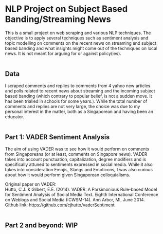 # NLP Project on Subject Based Banding/Streaming News
This is a small project on web scraping and various NLP techniques. The objective is to apply several techniques such as sentiment analysis and topic modelling on comments on the recent news on streaming and subject based banding and what insights might come out of the techniques on local news. It is not meant for arguing for or against policy(ies).
<br>
<br>
## Data
I scraped comments and replies to comments from 4 yahoo new articles and polls related to recent news about streaming and the incoming subject based banding (which contrary to popular belief, is not a sudden move. It has been trialled in schools for some years.). While the total number of comments and replies are not very large, the choice was due to my personal interest in the matter, both as a Singaporean and having been an educator.
<br>
<br>
## Part 1: VADER Sentiment Analysis
The aim of using VADER was to see how it would perform on comments from Singaporeans (or at least, comments on Singapore news). VADER takes into account punctuation, capitalization, degree modifiers and is specifically attuned to sentiments expressed in social media. While it also takes into consideration Emojis, Slangs and Emoticons, I was also curious about how it would perform given Singaporean colloquialisms.  

Original paper on VADER:  
Hutto, C.J. & Gilbert, E.E. (2014). VADER: A Parsimonious Rule-based Model for Sentiment Analysis of Social Media Text. Eighth International Conference on Weblogs and Social Media (ICWSM-14). Ann Arbor, MI, June 2014.
<br>
Github link: https://github.com/cjhutto/vaderSentiment
<br>
<br>
## Part 2 and beyond: WIP
